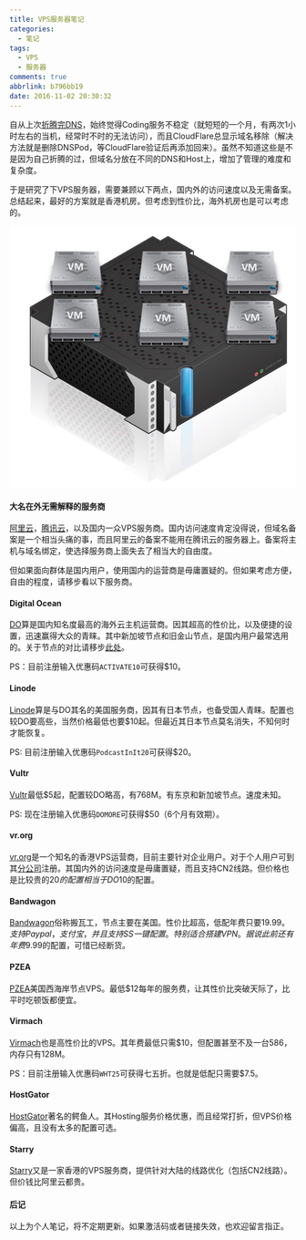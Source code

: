 ```yaml
---
title: VPS服务器笔记
categories:
  - 笔记
tags:
  - VPS
  - 服务器
comments: true
abbrlink: b796bb19
date: 2016-11-02 20:30:32
---
```

自从上次[折腾完DNS](http://cn.abnerchou.me/blog/88900ae9/)，始终觉得Coding服务不稳定（就短短的一个月，有两次1小时左右的当机，经常时不时的无法访问），而且CloudFlare总显示域名移除（解决方法就是删除DNSPod，等CloudFlare验证后再添加回来）。虽然不知道这些是不是因为自己折腾的过，但域名分放在不同的DNS和Host上，增加了管理的难度和复杂度。

于是研究了下VPS服务器，需要兼顾以下两点，国内外的访问速度以及无需备案。总结起来，最好的方案就是香港机房。但考虑到性价比，海外机房也是可以考虑的。

![VPS Image](/img/vps_1.jpg)

#### 大名在外无需解释的服务商

[阿里云](https://cn.aliyun.com/)，[腾讯云](https://www.qcloud.com/)，以及国内一众VPS服务商。国内访问速度肯定没得说，但域名备案是一个相当头痛的事，而且阿里云的备案不能用在腾讯云的服务器上。备案将主机与域名绑定，使选择服务商上面失去了相当大的自由度。

但如果面向群体是国内用户，使用国内的运营商是毋庸置疑的。但如果考虑方便，自由的程度，请移步看以下服务商。

#### Digital Ocean

[DO](https://m.do.co/c/eaf9c533bc55)算是国内知名度最高的海外云主机运营商。因其超高的性价比，以及便捷的设置，迅速赢得大众的青睐。其中新加坡节点和旧金山节点，是国内用户最常选用的。关于节点的对比请移步[此处](https://www.91yun.org/zh/archives/878)。

PS：目前注册输入优惠码`ACTIVATE10`可获得$10。

#### Linode

[Linode](https://www.linode.com/?r=31b7ad9bbcdac84ed780e48344212c99afcaa3d2)算是与DO其名的美国服务商，因其有日本节点，也备受国人青睐。配置也较DO要高些，当然价格最低也要$10起。但最近其日本节点莫名消失，不知何时才能恢复。

PS: 目前注册输入优惠码`PodcastInIt20`可获得$20。

#### Vultr

[Vultr](http://www.vultr.com/?ref=7025798)最低$5起，配置较DO略高，有768M。有东京和新加坡节点。速度未知。

PS: 现在注册输入优惠码`DOMORE`可获得$50（6个月有效期）。

#### vr.org

[vr.org](http://vr.org)是一个知名的香港VPS运营商，目前主要针对企业用户。对于个人用户可到其[分公司](https://www.tqhosting.com/cloud)注册。其国内外的访问速度是毋庸置疑，而且支持CN2线路。但价格也是比较贵的$20的配置相当于DO$10的配置。

#### Bandwagon

[Bandwagon](https://bwh1.net)俗称搬瓦工，节点主要在美国。性价比超高，低配年费只要$19.99。支持Paypal，支付宝，并且支持SS一键配置。特别适合搭建VPN。据说此前还有年费$9.99的配置，可惜已经断货。

#### PZEA

[PZEA](https://www.pzea.com)美国西海岸节点VPS。最低$12每年的服务费，让其性价比突破天际了，比平时吃顿饭都便宜。

#### Virmach

[Virmach](https://virmach.com)也是高性价比的VPS。其年费最低只需$10，但配置甚至不及一台586，内存只有128M。

PS：目前注册输入优惠码`WHT25`可获得七五折。也就是低配只需要$7.5。

#### HostGator

[HostGator](http://www.hostgator.com/)著名的鳄鱼人。其Hosting服务价格优惠，而且经常打折，但VPS价格偏高，且没有太多的配置可选。

#### Starry

[Starry](https://www.starrydns.com/sc/hong-kong-vps)又是一家香港的VPS服务商，提供针对大陆的线路优化（包括CN2线路）。但价钱比阿里云都贵。

#### 后记

以上为个人笔记，将不定期更新。如果激活码或者链接失效，也欢迎留言指正。

